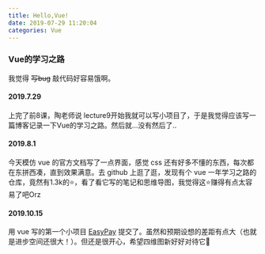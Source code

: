 ```yaml
---
title: Hello,Vue!
date: 2019-07-29 11:20:04
categories: Vue
---
```

### Vue的学习之路

我觉得 ~~写bug~~ 敲代码好容易饿啊。  

#### 2019.7.29 
上完了前8课，陶老师说 lecture9开始我就可以写小项目了，于是我觉得应该写一篇博客记录一下Vue的学习之路。然后就...没有然后了..

#### 2019.8.1
今天模仿 vue 的官方文档写了一点界面，感觉 css 还有好多不懂的东西，每次都在东拼西凑，直到效果满意。去 github 上逛了逛，发现有个 vue 一年学习之路的仓库，竟然有1.3k的⭐，看了看它写的笔记和思维导图，我觉得这⭐赚得有点太容易了吧Orz

#### 2019.10.15
用 vue 写的第一个小项目 [EasyPay](https://github.com/lsq210/EasyPay) 提交了。虽然和预期设想的差距有点大（也就是进步空间还很大！）。但还是很开心，希望四维图新好好对待它🙏

